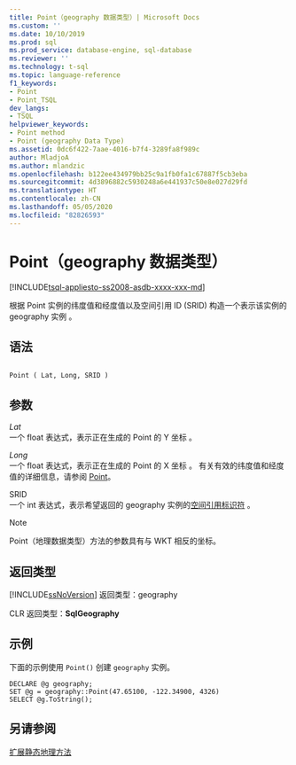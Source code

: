 ```yaml
---
title: Point（geography 数据类型）| Microsoft Docs
ms.custom: ''
ms.date: 10/10/2019
ms.prod: sql
ms.prod_service: database-engine, sql-database
ms.reviewer: ''
ms.technology: t-sql
ms.topic: language-reference
f1_keywords:
- Point
- Point_TSQL
dev_langs:
- TSQL
helpviewer_keywords:
- Point method
- Point (geography Data Type)
ms.assetid: 0dc6f422-7aae-4016-b7f4-3289fa8f989c
author: MladjoA
ms.author: mlandzic
ms.openlocfilehash: b122ee434979bb25c9a1fb0fa1c67887f5cb3eba
ms.sourcegitcommit: 4d3896882c5930248a6e441937c50e8e027d29fd
ms.translationtype: HT
ms.contentlocale: zh-CN
ms.lasthandoff: 05/05/2020
ms.locfileid: "82826593"
---
```

# <a name="point-geography-data-type"></a>Point（geography 数据类型）
[!INCLUDE[tsql-appliesto-ss2008-asdb-xxxx-xxx-md](../../includes/tsql-appliesto-ss2008-asdb-xxxx-xxx-md.md)]

根据 Point 实例的纬度值和经度值以及空间引用 ID (SRID) 构造一个表示该实例的 geography 实例   。
  
## <a name="syntax"></a>语法  
  
```  
  
Point ( Lat, Long, SRID )  
```  
  
## <a name="arguments"></a>参数  
 *Lat*  
 一个 float 表达式，表示正在生成的 Point 的 Y 坐标   。  
  
 *Long*  
 一个 float 表达式，表示正在生成的 Point 的 X 坐标   。 有关有效的纬度值和经度值的详细信息，请参阅 [Point](../../relational-databases/spatial/point.md)。  
  
 SRID   
 一个 int 表达式，表示希望返回的 geography 实例的[空间引用标识符](https://docs.microsoft.com/sql/relational-databases/spatial/spatial-reference-identifiers-srids)   。  
  
> [!NOTE]  
>  Point（地理数据类型）方法的参数具有与 WKT 相反的坐标。  
  
## <a name="return-types"></a>返回类型  
 [!INCLUDE[ssNoVersion](../../includes/ssnoversion-md.md)] 返回类型：geography   
  
 CLR 返回类型：**SqlGeography**  
  
## <a name="examples"></a>示例  
 下面的示例使用 `Point()` 创建 `geography` 实例。  
  
```  
DECLARE @g geography;   
SET @g = geography::Point(47.65100, -122.34900, 4326)  
SELECT @g.ToString();  
```  
  
## <a name="see-also"></a>另请参阅  
 [扩展静态地理方法](../../t-sql/spatial-geography/extended-static-geography-methods.md)  
